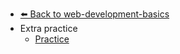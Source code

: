 - [⬅️ Back to web-development-basics](../README.md)
- Extra practice
  - [Practice](./Page1.md "Practice")
